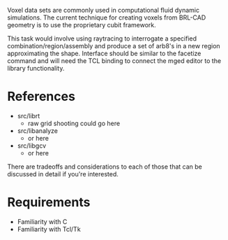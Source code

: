 Voxel data sets are commonly used in computational fluid dynamic
simulations. The current technique for creating voxels from BRL-CAD
geometry is to use the proprietary cubit framework.

This task would involve using raytracing to interrogate a specified
combination/region/assembly and produce a set of arb8's in a new region
approximating the shape. Interface should be similar to the facetize
command and will need the TCL binding to connect the mged editor to the
library functionality.

# References

-   src/librt
    -   raw grid shooting could go here
-   src/libanalyze
    -   or here
-   src/libgcv
    -   or here

There are tradeoffs and considerations to each of those that can be
discussed in detail if you're interested.

# Requirements

-   Familiarity with C
-   Familiarity with Tcl/Tk